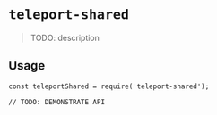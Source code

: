 # `teleport-shared`

> TODO: description

## Usage

```
const teleportShared = require('teleport-shared');

// TODO: DEMONSTRATE API
```
